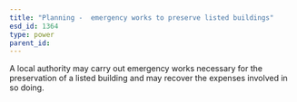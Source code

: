 ```yaml
---
title: "Planning -  emergency works to preserve listed buildings"
esd_id: 1364
type: power
parent_id:  
---
```


A local authority may carry out emergency works necessary for the preservation of a listed building and may recover the expenses involved in so doing.

